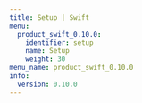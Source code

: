 ```yaml
---
title: Setup | Swift
menu:
  product_swift_0.10.0:
    identifier: setup
    name: Setup
    weight: 30
menu_name: product_swift_0.10.0
info:
  version: 0.10.0
---
```


